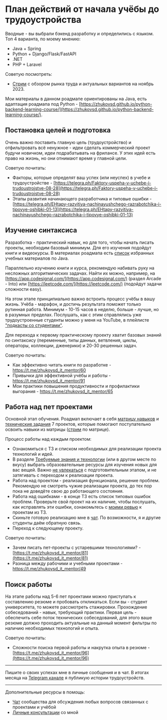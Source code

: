 # План действий от начала учёбы до трудоустройства

Вводные - вы выбрали бэкенд разработку и определились с языком. Топ 4 варианта, по моему мнению:
- Java + Spring
- Python + Django/Flask/FastAPI
- .NET
- PHP + Laravel

Советую посмотреть:
- [Стрим](https://www.youtube.com/watch?v=Y1SmjcSGQjQ) с обзором рынка труда и актуальных вариантов на ноябрь 2023.

Мои материалы в данном роадмапе ориентированы на Java, есть адаптация роадмапа под Python - [https://zhukovsd.github.io/python-backend-learning-course/](https://zhukovsd.github.io/python-backend-learning-course/).

## Постановка целей и подготовка

Очень важно поставить главную цель (трудоустройство) и отфильтровать всё ненужное - идеи сделать коммерческий проект будучи новичком, идеи подрабатывать на фрилансе. У этих идей есть право на жизнь, но они отнимают время у главной цели.

Советую почитать:
- Факторы, которые определят ваш успех (или неуспех) в учебе и трудоустройстве - [https://telegra.ph/Faktory-uspeha-v-uchebe-i-trudoustrojstve-08-28](https://telegra.ph/Faktory-uspeha-v-uchebe-i-trudoustrojstve-08-28)
- Этапы развития начинающего разработчика и типовые ошибки - [https://telegra.ph/EHtapy-razvitiya-nachinayushchego-razrabotchika-i-tipovye-oshibki-01-13](https://telegra.ph/EHtapy-razvitiya-nachinayushchego-razrabotchika-i-tipovye-oshibki-01-13)

## Изучение синтаксиса

Разразботка - практический навык, но для того, чтобы начать писать проекты, необходим базовый минимум. Для его изучения подойдут книги и видеокурсы. В материалах роадмапа есть [список](https://zhukovsd.github.io/java-backend-learning-course/Technologies/Java/#%D0%B8%D0%B7%D0%B1%D1%80%D0%B0%D0%BD%D0%BD%D1%8B%D0%B5-%D0%BA%D1%83%D1%80%D1%81%D1%8B-%D0%B8-%D1%83%D1%87%D0%B5%D0%B1%D0%BD%D1%8B%D0%B5-%D1%80%D0%B5%D1%81%D1%83%D1%80%D1%81%D1%8B) избранных учебных материалов по Java.

Параллельно изучению книги и курса, рекомендую набивать руку на несложных алгоритмических задачах. Найти их можно, например, на [https://app.codesignal.com/](https://app.codesignal.com/) (раздел Arcade - Into) или [https://leetcode.com/](https://leetcode.com/) (подойдут задачи сложности easy).

На этом этапе принципиально важно встроить процесс учёбы в вашу жизнь. Учёба - марафон, и достичь результата поможет только рутинная работа. Минимум - 10-15 часов в неделю, больше - лучше, но в разумных пределах. Послушать, как с этим справлялись уже трудоустроенные студенты можно у меня на YouTube, в плейлисте ["подкасты со студентами"](https://www.youtube.com/playlist?list=PLOVOZrcS3XMbjLwcF9uxbjsdHuMqbvPdp).

Для перехода к первому практическому проекту хватит базовых знаний по синтаксису (переменные, типы данных, ветвления, циклы, операторы, коллекции, дженерики) и 20-30 решенных задач.

Советую почитать:
- Как эффективно читать книги по разработке - https://t.me/zhukovsd_it_mentor/60
- Привычки для эффективной учёбы и работы - https://t.me/zhukovsd_it_mentor/91
- Мои практики повышения продуктивности и профилактики выгорания - https://t.me/zhukovsd_it_mentor/65

## Работа над пет проектами

Основной этап обучения. Роадмап включает в себя [матрицу навыков](https://zhukovsd.github.io/java-backend-learning-course/#%D0%BC%D0%B0%D1%82%D1%80%D0%B8%D1%86%D0%B0-%D0%BD%D0%B0%D0%B2%D1%8B%D0%BA%D0%BE%D0%B2-%D0%B8-%D0%BF%D1%80%D0%BE%D0%B5%D0%BA%D1%82%D0%BE%D0%B2) и [технические задания](https://zhukovsd.github.io/java-backend-learning-course/#%D0%BF%D1%80%D0%BE%D0%B5%D0%BA%D1%82%D1%8B-%D1%81-%D1%82%D0%B5%D1%85%D0%B7%D0%B0%D0%B4%D0%B0%D0%BD%D0%B8%D1%8F%D0%BC%D0%B8) 7 проектов, которые помогают поступательно освоить навыки из матрицы ([стрим](https://www.youtube.com/watch?v=4B21MDbtbWE) по матрице).

Процесс работы над каждым проектом:
- Ознакомиться с ТЗ и списком необходимых для реализации проекта технологий и идей.
- В разделе [Требуемые знания и технологии](https://zhukovsd.github.io/java-backend-learning-course/#%D1%82%D1%80%D0%B5%D0%B1%D1%83%D0%B5%D0%BC%D1%8B%D0%B5-%D0%B7%D0%BD%D0%B0%D0%BD%D0%B8%D1%8F-%D0%B8-%D1%82%D0%B5%D1%85%D0%BD%D0%BE%D0%BB%D0%BE%D0%B3%D0%B8%D0%B8) (или в другом месте по вкусу) выбрать образовательные ресурсы для изучения новых для вас вещей. Важно [не увлекаться](https://t.me/zhukovsd_it_mentor/92) с подготовительным этапом, и не затягивать с переходом к реализации проекта.
- Работа над проектом - реализация функционала, решение проблем. Рекомендую не смотреть чужие реализации проекта, до тех пор пока не доведёте свою до работающего состояния.
- Работа над ошибками - в конце ТЗ есть список типовых ошибок проблем. Проверьте свой проект на их наличие, чтобы послушать, как исправлять эти ошибки, ознакомьтесь с [моими ревью](https://zhukovsd.github.io/java-backend-learning-course/Projects/FinishedProjects/) к проектам из ТЗ.
- Скиньте готовую реализацию мне в [чат](https://t.me/zhukovsd_it_chat). По возможности, я и другие студенты даём обратную связь.
- Переход к следующему проекту.

Советую почитать:
- Зачем писать пет-проекты с устаревшими технологиями? - [https://t.me/zhukovsd_it_mentor/81](https://t.me/zhukovsd_it_mentor/81)
- Разница между рабочими и учебными проектами - https://t.me/zhukovsd_it_mentor/49

## Поиск работы

На этапе работы над 5-6 пет проектами можно приступать к составлению резюме и пробовать откликаться. Если вы - студент университета, то можете рассмотреть стажировки. Прохождение собеседований - навык, требующий практики. Первая цель - обеспечить себе поток технических собеседований, для этого ваше резюме должно проходить актуальные на данный момент фильтры по наличию необходимых технологий и опыта.

Советую почитать:
- Сложности поиска первой работы и накрутка опыта в резюме - [https://t.me/zhukovsd_it_mentor/96](https://t.me/zhukovsd_it_mentor/96)

---

Пишите о своих успехах мне в личные сообщения и в чат. В итогах месяца на [Telegram канале](https://t.me/zhukovsd_it_mentor) я публикую истории трудоустройств.

---

Дополнительные ресурсы в помощь:
- [Чат](https://t.me/zhukovsd_it_chat) сообщества для обсуждения любых вопросов связанных с проектами и учёбой
- [Личные консультации](https://t.me/zhukovsd_it_mentor/98) со мной
